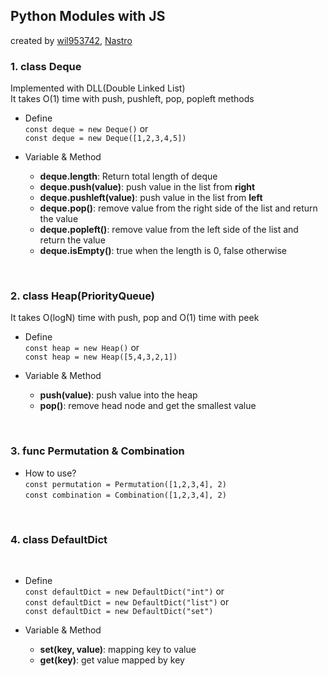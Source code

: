 ## Python Modules with JS

created by [wil953742](https://github.com/wil953742), [Nastro](https://github.com/Narastro)

### 1. class Deque

Implemented with DLL(Double Linked List) <br/>
It takes O(1) time with push, pushleft, pop, popleft methods

- Define
  <br/>
  `const deque = new Deque()` or <br/>
  `const deque = new Deque([1,2,3,4,5])`

- Variable & Method
  - **deque.length**: Return total length of deque
  - **deque.push(value)**: push value in the list from **right**
  - **deque.pushleft(value)**: push value in the list from **left**
  - **deque.pop()**: remove value from the right side of the list and return the value
  - **deque.popleft()**: remove value from the left side of the list and return the value
  - **deque.isEmpty()**: true when the length is 0, false otherwise

<br/>

### 2. class Heap(PriorityQueue)

It takes O(logN) time with push, pop and O(1) time with peek
<br/>

- Define
  <br/>
  `const heap = new Heap()` or <br/>
  `const heap = new Heap([5,4,3,2,1])`

- Variable & Method
  - **push(value)**: push value into the heap
  - **pop()**: remove head node and get the smallest value

<br/>

### 3. func Permutation & Combination

- How to use? <br/>
  `const permutation = Permutation([1,2,3,4], 2)` <br/>
  `const combination = Combination([1,2,3,4], 2)`

<br/>

### 4. class DefaultDict

<br/>

- Define
  <br/>
  `const defaultDict = new DefaultDict("int")` or <br/>
  `const defaultDict = new DefaultDict("list")` or <br/>
  `const defaultDict = new DefaultDict("set")` <br/>

- Variable & Method
  - **set(key, value)**: mapping key to value
  - **get(key)**: get value mapped by key
